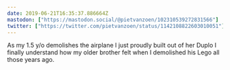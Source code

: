 ```yaml
---
date: 2019-06-21T16:35:37.886664Z
mastodon: ["https://mastodon.social/@pietvanzoen/102310539272831566"]
twitter: ["https://twitter.com/pietvanzoen/status/1142108822603010051"]
---
```

As my 1.5 y/o demolishes the airplane I just proudly built out of her Duplo I finally understand how my older brother felt when I demolished his Lego all those years ago. 
